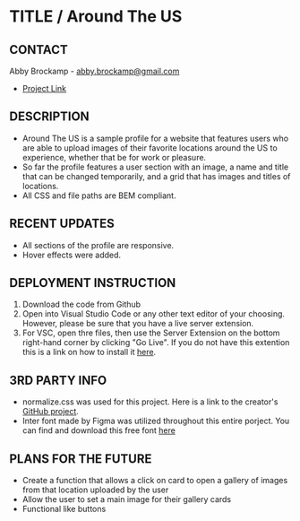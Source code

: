 # TITLE / Around The US
## CONTACT
Abby Brockamp - abby.brockamp@gmail.com
* [Project Link]()


## DESCRIPTION

* Around The US is a sample profile for a website that features users who are able to upload images of their favorite locations around the US to experience, whether that be for work or pleasure.
* So far the profile features a user section with an image, a name and title that can be changed temporarily, and a grid that has images and titles of locations. 
* All CSS and file paths are BEM compliant.


## RECENT UPDATES

* All sections of the profile are responsive.
* Hover effects were added.


## DEPLOYMENT INSTRUCTION

1. Download the code from Github
2. Open into Visual Studio Code or any other text editor of your choosing. However, please be sure that you have a live server extension.
3. For VSC, open thre files, then use the Server Extension on the bottom right-hand corner by clicking "Go Live". If you do not have this extention this is a link on how to install it [here](https://marketplace.visualstudio.com/items?itemName=ritwickdey.LiveServer).


## 3RD PARTY INFO

* normalize.css was used for this project. Here is a link to the creator's [GitHub project](https://necolas.github.io/normalize.css/).
* Inter font made by Figma was utilized throughout this entire porject. You can find and download this free font [here](https://rsms.me/inter/)


## PLANS FOR THE FUTURE

* Create a function that allows a click on card to open a gallery of images from that location uploaded by the user
* Allow the user to set a main image for their gallery cards
* Functional like buttons

